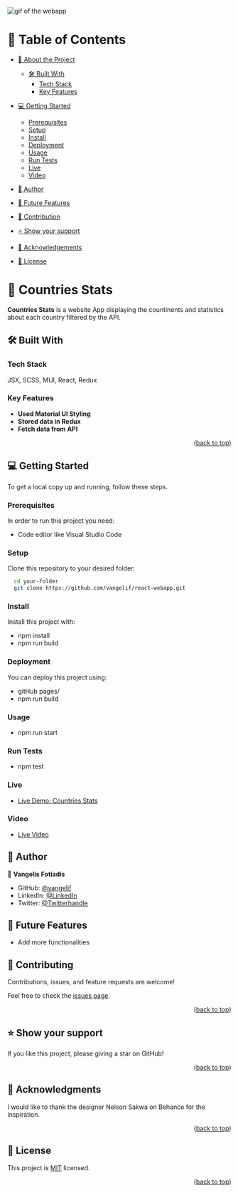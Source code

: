 <a name="readme-top"></a>
![gif of the webapp](https://media.giphy.com/media/PW6vE6D3SqAlQSIzDy/giphy.gif)

# 📗 Table of Contents

- [📖 About the Project](#about-project)

  - [🛠 Built With](#built-with)
    - [Tech Stack](#tech-stack)
    - [Key Features](#key-features)

- [💻 Getting Started](#getting-started)

  - [Prerequisites](#prerequisites)
  - [Setup](#setup)
  - [Install](#install)
  - [Deployment](#deployment)
  - [Usage](#usage)
  - [Run Tests](#runtests)
  - [Live](#live)
  - [Video](#video)

- [👥 Author](#authors)
- [🔭 Future Features](#features)
- [🤝 Contribution](#contributing)
- [⭐️ Show your support](#support)
- [🙏 Acknowledgements](#acknowledgements)
- [📝 License](#license)

# 📖 Countries Stats <a name="about-project"></a>

**Countries Stats** is a website App displaying the countinents and statistics about each country filtered by the API.

## 🛠 Built With <a name="built-with"></a>

### Tech Stack

<a name="built-with">JSX,</a>
<a name="tech-stack">SCSS,</a>
<a name="built-with">MUI,</a>
<a name="tech-stack">React,</a>
<a name="tech-stack">Redux</a>

### Key Features <a name="key-features"></a>

- **Used Material UI Styling**
- **Stored data in Redux**
- **Fetch data from API**

<p align="right">(<a href="#readme-top">back to top</a>)</p>

<!-- GETTING STARTED -->

## 💻 Getting Started <a name="getting-started"></a>

To get a local copy up and running, follow these steps.

### Prerequisites

In order to run this project you need:

- Code editor like Visual Studio Code

### Setup

Clone this repository to your desired folder:

```sh
  cd your-folder
  git clone https://github.com/vangelif/react-webapp.git
```

### Install

Install this project with:

- npm install
- npm run build

### Deployment

You can deploy this project using:

- gitHub pages/
- npm run build

### Usage

- npm run start

### Run Tests <a name="runtests"></a>

- npm test

<!-- AUTHORS -->

### Live <a name="live"></a>

- [Live Demo: Countries Stats](https://649da459a7d1a300838dc9a9--precious-crumble-870230.netlify.app/)

### Video <a name="video"></a>

- [Live Video](https://www.loom.com/share/1105a01755144438b24fdd2c062c2425?sid=1a640403-02a7-4f6b-b365-e18aebf4c672)

## 👥 Author <a name="authors"></a>

👤 **Vangelis Fotiadis**

- GitHub: [@vangelif](https://github.com/vangelif)
- LinkedIn: [@LinkedIn](https://www.linkedin.com/in/vangfot/)
- Twitter: [@Twitterhandle](https://twitter.com/vangfot)

## 🔭 Future Features <a name="features"></a>

- Add more functionalities

## 🤝 Contributing <a name="contributing"></a>

Contributions, issues, and feature requests are welcome!

Feel free to check the [issues page](../../issues/).

<p align="right">(<a href="#readme-top">back to top</a>)</p>

## ⭐️ Show your support <a name="support"></a>

If you like this project, please giving a star on GitHub!

<p align="right">(<a href="#readme-top">back to top</a>)</p>

## 🙏 Acknowledgments <a name="acknowledgements"></a>

I would like to thank the designer Nelson Sakwa on Behance for the inspiration.

<p align="right">(<a href="#readme-top">back to top</a>)</p>

## 📝 License <a name="license"></a>

This project is [MIT](./LICENSE) licensed.

<p align="right">(<a href="#readme-top">back to top</a>)</p>
